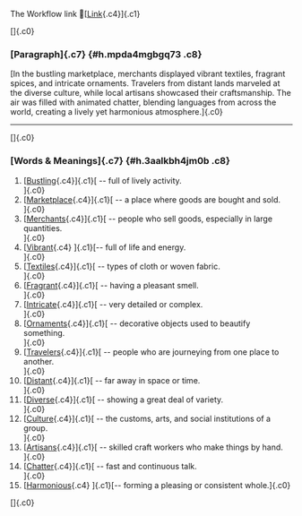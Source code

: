 The Workflow link
👏[[Link](https://www.google.com/url?q=http://www.google.com&sa=D&source=editors&ust=1758305847507090&usg=AOvVaw1sOd0hHzlKV89MtMW7dbPz){.c4}]{.c1}

[]{.c0}

### [Paragraph]{.c7} {#h.mpda4mgbgq73 .c8}

[In the bustling marketplace, merchants displayed vibrant textiles,
fragrant spices, and intricate ornaments. Travelers from distant lands
marveled at the diverse culture, while local artisans showcased their
craftsmanship. The air was filled with animated chatter, blending
languages from across the world, creating a lively yet harmonious
atmosphere.]{.c0}

------------------------------------------------------------------------

[]{.c0}

### [Words & Meanings]{.c7} {#h.3aalkbh4jm0b .c8}

1.  [[Bustling](https://www.google.com/url?q=http://www.google.com&sa=D&source=editors&ust=1758305847507741&usg=AOvVaw0EK9XWsL0aWa10u-07M0MP){.c4}]{.c1}[ --
    full of lively activity.\
    ]{.c0}
2.  [[Marketplace](https://www.google.com/url?q=http://www.google.com&sa=D&source=editors&ust=1758305847507876&usg=AOvVaw3Ki-rJgyoV2Fsr2864Zs7u){.c4}]{.c1}[ --
    a place where goods are bought and sold.\
    ]{.c0}
3.  [[Merchants](https://www.google.com/url?q=http://www.google.com&sa=D&source=editors&ust=1758305847508015&usg=AOvVaw1LRqP17oHeYpELTJMqjEq3){.c4}]{.c1}[ --
    people who sell goods, especially in large quantities.\
    ]{.c0}
4.  [[Vibrant](https://www.google.com/url?q=http://www.google.com&sa=D&source=editors&ust=1758305847508141&usg=AOvVaw3M_z4pnipx8ZnACjGx3_CF){.c4}
    ]{.c1}[-- full of life and energy.\
    ]{.c0}
5.  [[Textiles](https://www.google.com/url?q=http://www.google.com&sa=D&source=editors&ust=1758305847508270&usg=AOvVaw0EpIaJqacXiPuQH93R8z_E){.c4}]{.c1}[ --
    types of cloth or woven fabric.\
    ]{.c0}
6.  [[Fragrant](https://www.google.com/url?q=http://www.google.com&sa=D&source=editors&ust=1758305847508386&usg=AOvVaw38lZKkC16fowWN8DwP1KLH){.c4}]{.c1}[ --
    having a pleasant smell.\
    ]{.c0}
7.  [[Intricate](https://www.google.com/url?q=http://www.google.com&sa=D&source=editors&ust=1758305847508499&usg=AOvVaw2Yt0gcm70OA653B6Z87L_m){.c4}]{.c1}[ --
    very detailed or complex.\
    ]{.c0}
8.  [[Ornaments](https://www.google.com/url?q=http://www.google.com&sa=D&source=editors&ust=1758305847508608&usg=AOvVaw1tEAz2ROKLnrCCe25mA773){.c4}]{.c1}[ --
    decorative objects used to beautify something.\
    ]{.c0}
9.  [[Travelers](https://www.google.com/url?q=http://www.google.com&sa=D&source=editors&ust=1758305847508730&usg=AOvVaw0_ww3xTa5k3AZq9DNrvrtH){.c4}]{.c1}[ --
    people who are journeying from one place to another.\
    ]{.c0}
10. [[Distant](https://www.google.com/url?q=http://www.google.com&sa=D&source=editors&ust=1758305847508871&usg=AOvVaw2W7bYddhJwR_Fzw27LkqL_){.c4}]{.c1}[ --
    far away in space or time.\
    ]{.c0}
11. [[Diverse](https://www.google.com/url?q=http://www.google.com&sa=D&source=editors&ust=1758305847508967&usg=AOvVaw3W1YrgfYuvsruvvc1nUKqw){.c4}]{.c1}[ --
    showing a great deal of variety.\
    ]{.c0}
12. [[Culture](https://www.google.com/url?q=http://www.google.com&sa=D&source=editors&ust=1758305847509081&usg=AOvVaw1XIpiC2etnqwyJ36hXkWy6){.c4}]{.c1}[ --
    the customs, arts, and social institutions of a group.\
    ]{.c0}
13. [[Artisans](https://www.google.com/url?q=http://www.google.com&sa=D&source=editors&ust=1758305847509206&usg=AOvVaw2bT7JyNjoYRo5pp2aujf5G){.c4}]{.c1}[ --
    skilled craft workers who make things by hand.\
    ]{.c0}
14. [[Chatter](https://www.google.com/url?q=http://www.google.com&sa=D&source=editors&ust=1758305847509321&usg=AOvVaw2sji1Ywgxv0OCZt2Tz4y5W){.c4}]{.c1}[ --
    fast and continuous talk.\
    ]{.c0}
15. [[Harmonious](https://www.google.com/url?q=http://www.google.com&sa=D&source=editors&ust=1758305847509431&usg=AOvVaw29UeFnuQG5BMC4Gl1HSeFS){.c4}
    ]{.c1}[-- forming a pleasing or consistent whole.]{.c0}

[]{.c0}
